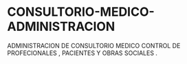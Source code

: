 # CONSULTORIO-MEDICO-ADMINISTRACION
ADMINISTRACION DE CONSULTORIO MEDICO CONTROL DE PROFECIONALES , PACIENTES Y OBRAS SOCIALES .
